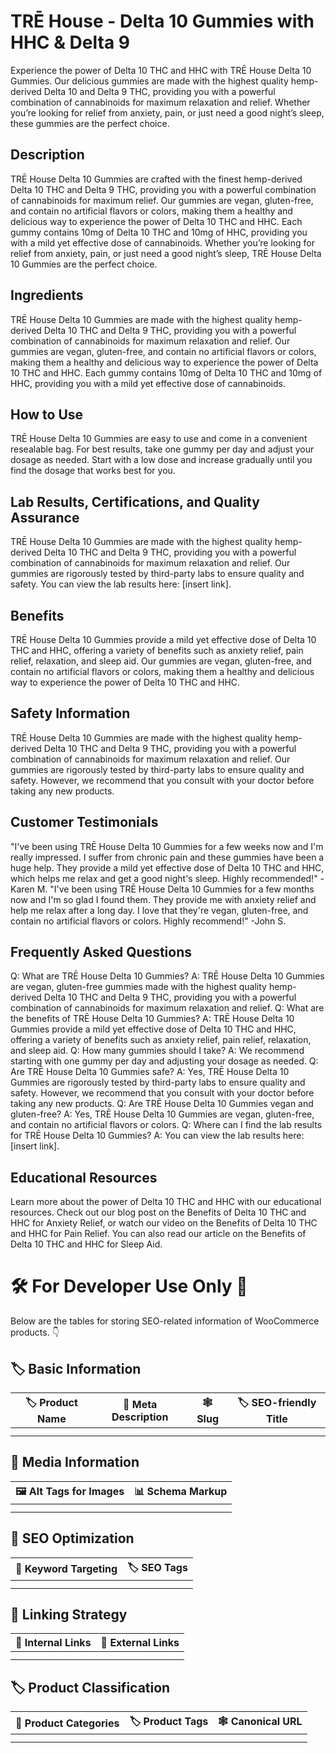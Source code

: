 # TRĒ House - Delta 10 Gummies with HHC &amp; Delta 9
Experience the power of Delta 10 THC and HHC with TRĒ House Delta 10 Gummies. Our delicious gummies are made with the highest quality hemp-derived Delta 10 and Delta 9 THC, providing you with a powerful combination of cannabinoids for maximum relaxation and relief. Whether you’re looking for relief from anxiety, pain, or just need a good night’s sleep, these gummies are the perfect choice.
## Description
TRĒ House Delta 10 Gummies are crafted with the finest hemp-derived Delta 10 THC and Delta 9 THC, providing you with a powerful combination of cannabinoids for maximum relief. Our gummies are vegan, gluten-free, and contain no artificial flavors or colors, making them a healthy and delicious way to experience the power of Delta 10 THC and HHC. Each gummy contains 10mg of Delta 10 THC and 10mg of HHC, providing you with a mild yet effective dose of cannabinoids. Whether you’re looking for relief from anxiety, pain, or just need a good night’s sleep, TRĒ House Delta 10 Gummies are the perfect choice.
## Ingredients
TRĒ House Delta 10 Gummies are made with the highest quality hemp-derived Delta 10 THC and Delta 9 THC, providing you with a powerful combination of cannabinoids for maximum relaxation and relief. Our gummies are vegan, gluten-free, and contain no artificial flavors or colors, making them a healthy and delicious way to experience the power of Delta 10 THC and HHC. Each gummy contains 10mg of Delta 10 THC and 10mg of HHC, providing you with a mild yet effective dose of cannabinoids.
## How to Use
TRĒ House Delta 10 Gummies are easy to use and come in a convenient resealable bag. For best results, take one gummy per day and adjust your dosage as needed. Start with a low dose and increase gradually until you find the dosage that works best for you.
## Lab Results, Certifications, and Quality Assurance
TRĒ House Delta 10 Gummies are made with the highest quality hemp-derived Delta 10 THC and Delta 9 THC, providing you with a powerful combination of cannabinoids for maximum relaxation and relief. Our gummies are rigorously tested by third-party labs to ensure quality and safety. You can view the lab results here: [insert link].
## Benefits
TRĒ House Delta 10 Gummies provide a mild yet effective dose of Delta 10 THC and HHC, offering a variety of benefits such as anxiety relief, pain relief, relaxation, and sleep aid. Our gummies are vegan, gluten-free, and contain no artificial flavors or colors, making them a healthy and delicious way to experience the power of Delta 10 THC and HHC.
## Safety Information
TRĒ House Delta 10 Gummies are made with the highest quality hemp-derived Delta 10 THC and Delta 9 THC, providing you with a powerful combination of cannabinoids for maximum relaxation and relief. Our gummies are rigorously tested by third-party labs to ensure quality and safety. However, we recommend that you consult with your doctor before taking any new products.
## Customer Testimonials
"I've been using TRĒ House Delta 10 Gummies for a few weeks now and I'm really impressed. I suffer from chronic pain and these gummies have been a huge help. They provide a mild yet effective dose of Delta 10 THC and HHC, which helps me relax and get a good night's sleep. Highly recommended!" -Karen M.
"I've been using TRĒ House Delta 10 Gummies for a few months now and I'm so glad I found them. They provide me with anxiety relief and help me relax after a long day. I love that they're vegan, gluten-free, and contain no artificial flavors or colors. Highly recommend!" -John S.
## Frequently Asked Questions
Q: What are TRĒ House Delta 10 Gummies? 
A: TRĒ House Delta 10 Gummies are vegan, gluten-free gummies made with the highest quality hemp-derived Delta 10 THC and Delta 9 THC, providing you with a powerful combination of cannabinoids for maximum relaxation and relief. 
Q: What are the benefits of TRĒ House Delta 10 Gummies? 
A: TRĒ House Delta 10 Gummies provide a mild yet effective dose of Delta 10 THC and HHC, offering a variety of benefits such as anxiety relief, pain relief, relaxation, and sleep aid. 
Q: How many gummies should I take? 
A: We recommend starting with one gummy per day and adjusting your dosage as needed. 
Q: Are TRĒ House Delta 10 Gummies safe? 
A: Yes, TRĒ House Delta 10 Gummies are rigorously tested by third-party labs to ensure quality and safety. However, we recommend that you consult with your doctor before taking any new products. 
Q: Are TRĒ House Delta 10 Gummies vegan and gluten-free? 
A: Yes, TRĒ House Delta 10 Gummies are vegan, gluten-free, and contain no artificial flavors or colors. 
Q: Where can I find the lab results for TRĒ House Delta 10 Gummies?
A: You can view the lab results here: [insert link]. 
## Educational Resources
Learn more about the power of Delta 10 THC and HHC with our educational resources. Check out our blog post on the Benefits of Delta 10 THC and HHC for Anxiety Relief, or watch our video on the Benefits of Delta 10 THC and HHC for Pain Relief. You can also read our article on the Benefits of Delta 10 THC and HHC for Sleep Aid.
# 🛠️ For Developer Use Only 🔐

Below are the tables for storing SEO-related information of WooCommerce products. 👇

## 🏷️ Basic Information 

| 🏷️ Product Name | 📝 Meta Description | 🕸️ Slug | 🏷️ SEO-friendly Title |
| -------------- | ------------------ | ------ | ---------------------- |
|                |                    |        |                        |
|                |                    |        |                        |

## 📸 Media Information

| 🖼️ Alt Tags for Images | 📊 Schema Markup |
| --------------------- | --------------- |
|                       |                 |
|                       |                 |

## 🔎 SEO Optimization

| 🎯 Keyword Targeting | 🏷️ SEO Tags |
| ------------------- | ---------- |
|                     |            |
|                     |            |

## 🔗 Linking Strategy 

| 🔗 Internal Links | 🔗 External Links |
| ---------------- | ---------------- |
|                  |                  |
|                  |                  |

## 🏷️ Product Classification 

| 📂 Product Categories | 🏷️ Product Tags | 🕸️ Canonical URL |
| ------------------ | ------------ | ------------- |
|                    |              |               |
|                    |              |               |
